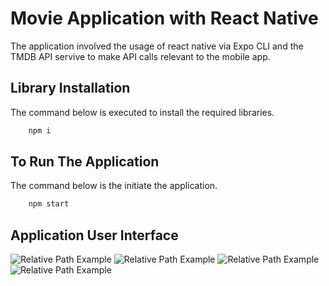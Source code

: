 # Movie Application with React Native

The application involved the usage of react native via Expo CLI and the TMDB API servive to make API calls relevant to the mobile app. 

## Library Installation
The command below is executed to install the required libraries.

```js
    npm i 
```

## To Run The Application
The command below is the initiate the application.

```js
    npm start 
```

## Application User Interface 

![Relative Path Example](read-me-assets/home-screen.png) 
![Relative Path Example](read-me-assets/movie-screen.png)
![Relative Path Example](read-me-assets/cast-screen.png)
![Relative Path Example](read-me-assets/search-screen.png)
